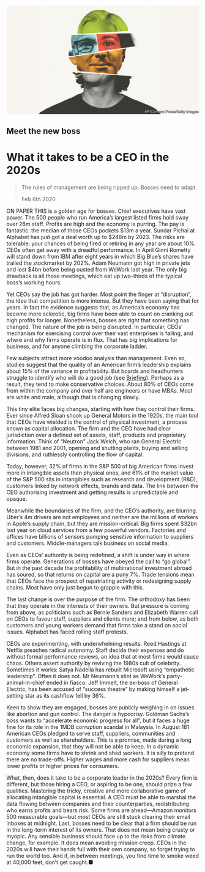 ![](./images/20200208_LDD001_0.jpg)

## Meet the new boss

# What it takes to be a CEO in the 2020s

> The rules of management are being ripped up. Bosses need to adapt

> Feb 6th 2020

ON PAPER THIS is a golden age for bosses. Chief executives have vast power. The 500 people who run America’s largest listed firms hold sway over 26m staff. Profits are high and the economy is purring. The pay is fantastic: the median of those CEOs pockets $13m a year. Sundar Pichai at Alphabet has just got a deal worth up to $246m by 2023. The risks are tolerable: your chances of being fired or retiring in any year are about 10%. CEOs often get away with a dreadful performance. In April Ginni Rometty will stand down from IBM after eight years in which Big Blue’s shares have trailed the stockmarket by 202%. Adam Neumann got high in private jets and lost $4bn before being ousted from WeWork last year. The only big drawback is all those meetings, which eat up two-thirds of the typical boss’s working hours.

Yet CEOs say the job has got harder. Most point the finger at “disruption”, the idea that competition is more intense. But they have been saying that for years. In fact the evidence suggests that, as America’s economy has become more sclerotic, big firms have been able to count on cranking out high profits for longer. Nonetheless, bosses are right that something has changed. The nature of the job is being disrupted. In particular, CEOs’ mechanism for exercising control over their vast enterprises is failing, and where and why firms operate is in flux. That has big implications for business, and for anyone climbing the corporate ladder.

Few subjects attract more voodoo analysis than management. Even so, studies suggest that the quality of an American firm’s leadership explains about 15% of the variance in profitability. But boards and headhunters struggle to identify who will do a good job (see [Briefing](https://www.economist.com//briefing/2020/02/06/corporate-headhunters-are-more-powerful-than-ever)). Perhaps as a result, they tend to make conservative choices. About 80% of CEOs come from within the company and over half are engineers or have MBAs. Most are white and male, although that is changing slowly.

This tiny elite faces big changes, starting with how they control their firms. Ever since Alfred Sloan shook up General Motors in the 1920s, the main tool that CEOs have wielded is the control of physical investment, a process known as capital allocation. The firm and the CEO have had clear jurisdiction over a defined set of assets, staff, products and proprietary information. Think of “Neutron” Jack Welch, who ran General Electric between 1981 and 2001, opening and shutting plants, buying and selling divisions, and ruthlessly controlling the flow of capital.

Today, however, 32% of firms in the S&P 500 of big American firms invest more in intangible assets than physical ones, and 61% of the market value of the S&P 500 sits in intangibles such as research and development (R&D), customers linked by network effects, brands and data. The link between the CEO authorising investment and getting results is unpredictable and opaque.

Meanwhile the boundaries of the firm, and the CEO’s authority, are blurring. Uber’s 4m drivers are not employees and neither are the millions of workers in Apple’s supply chain, but they are mission-critical. Big firms spent $32bn last year on cloud services from a few powerful vendors. Factories and offices have billions of sensors pumping sensitive information to suppliers and customers. Middle-managers talk business on social media.

Even as CEOs’ authority is being redefined, a shift is under way in where firms operate. Generations of bosses have obeyed the call to “go global”. But in the past decade the profitability of multinational investment abroad has soured, so that returns on capital are a puny 7%. Trade tensions mean that CEOs face the prospect of repatriating activity or redesigning supply chains. Most have only just begun to grapple with this.

The last change is over the purpose of the firm. The orthodoxy has been that they operate in the interests of their owners. But pressure is coming from above, as politicians such as Bernie Sanders and Elizabeth Warren call on CEOs to favour staff, suppliers and clients more; and from below, as both customers and young workers demand that firms take a stand on social issues. Alphabet has faced rolling staff protests.

CEOs are experimenting, with underwhelming results. Reed Hastings at Netflix preaches radical autonomy. Staff decide their expenses and do without formal performance reviews, an idea that at most firms would cause chaos. Others assert authority by reviving the 1980s cult of celebrity. Sometimes it works: Satya Nadella has rebuilt Microsoft using “empathetic leadership”. Often it does not. Mr Neumann’s stint as WeWork’s party-animal-in-chief ended in fiasco. Jeff Immelt, the ex-boss of General Electric, has been accused of “success theatre” by making himself a jet-setting star as its cashflow fell by 36%.

Keen to show they are engaged, bosses are publicly weighing in on issues like abortion and gun control. The danger is hypocrisy. Goldman Sachs’s boss wants to “accelerate economic progress for all”, but it faces a huge fine for its role in the 1MDB corruption scandal in Malaysia. In August 181 American CEOs pledged to serve staff, suppliers, communities and customers as well as shareholders. This is a promise, made during a long economic expansion, that they will not be able to keep. In a dynamic economy some firms have to shrink and shed workers. It is silly to pretend there are no trade-offs. Higher wages and more cash for suppliers mean lower profits or higher prices for consumers.

What, then, does it take to be a corporate leader in the 2020s? Every firm is different, but those hiring a CEO, or aspiring to be one, should prize a few qualities. Mastering the tricky, creative and more collaborative game of allocating intangible capital is essential. A CEO must be able to marshal the data flowing between companies and their counterparties, redistributing who earns profits and bears risk. Some firms are ahead—Amazon monitors 500 measurable goals—but most CEOs are still stuck clearing their email inboxes at midnight. Last, bosses need to be clear that a firm should be run in the long-term interest of its owners. That does not mean being crusty or myopic. Any sensible business should face up to the risks from climate change, for example. It does mean avoiding mission creep. CEOs in the 2020s will have their hands full with their own company, so forget trying to run the world too. And if, in between meetings, you find time to smoke weed at 40,000 feet, don’t get caught.■